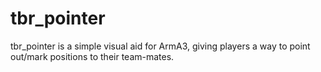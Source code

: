 tbr_pointer
===========

tbr_pointer is a simple visual aid for ArmA3, giving players a way to point out/mark positions to their team-mates.

